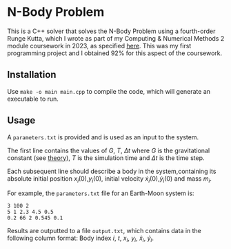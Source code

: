 # N-Body Problem

This is a C++ solver that solves the N-Body Problem using a fourth-order Runge Kutta, which I wrote as part of my Computing & Numerical Methods 2 module coursework in 2023, as specified [here](#other/assignment.pdf). This was my first programming project and I obtained 92% for this aspect of the coursework.

## Installation

Use ```make -o main main.cpp``` to compile the code, which will generate an executable to run.

## Usage

A ```parameters.txt``` is provided and is used as an input to the system. 

The first line contains the values of $G$, $T$, $\Delta t$ where $G$ is the gravitational constant (see [theory](#https://en.wikipedia.org/wiki/N-body_problem)), $T$ is the simulation time and $\Delta t$ is the time step.

Each subsequent line should describe a body in the system,containing its absolute initial position $x_i(0)$,$y_i(0)$, initial velocity $\dot{x}_i(0)$,$\dot{y}_i(0)$ and mass $m_i$.

For example, the ```parameters.txt``` file for an Earth-Moon system is: 

```
3 100 2
5 1 2.3 4.5 0.5
0.2 66 2 0.545 0.1
```

Results are outputted to a file ```output.txt```, which contains data in the following column format: Body index $i$, $t$, $x_i$, $y_i$, $\dot{x}_i$, $\dot{y}_i$.